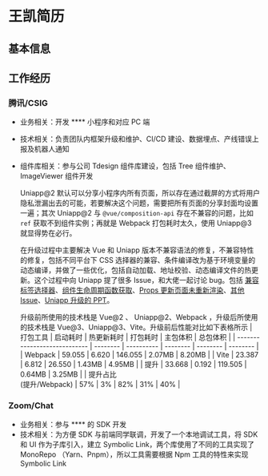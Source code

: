 # 王凯简历

## 基本信息

<Resume :data="SufuWang" />

## 工作经历

### 腾讯/CSIG

- 业务相关：开发 \*\*\*\* 小程序和对应 PC 端
- 技术相关：负责团队内框架升级和维护、CI/CD 建设、数据埋点、产线错误上报及机器人通知
- 组件库相关：参与公司 Tdesign 组件库建设，包括 Tree 组件维护、ImageViewer 组件开发

  Uniapp@2 默认可以分享小程序内所有页面，所以存在通过截屏的方式将用户隐私泄漏出去的可能，若要解决这个问题，需要把所有页面的分享封面均设置一遍；其次 Uniapp@2 与 `@vue/composition-api` 存在不兼容的问题，比如 `ref` 获取不到组件实例；再就是 Webpack 打包耗时太久，使用 Uniapp@3 就显得势在必行。

  在升级过程中主要解决 Vue 和 Uniapp 版本不兼容语法的修复，不兼容特性的修复，包括不同平台下 CSS 选择器的兼容、条件编译改为基于环境变量的动态编译，并做了一些优化，包括自动加载、地址校验、动态编译文件的热更新。这个过程中向 Uniapp 提了很多 Issue，和大佬一起讨论 bug。包括 [兼容标签选择器](https://github.com/dcloudio/uni-app/issues/3085)、[组件⽣命周期函数获取](https://github.com/dcloudio/uni-app/issues/3305)、[Props 更新⻚⾯未重新渲染](https://github.com/dcloudio/uni-app/issues/3648)、[其他 Issue](https://github.com/dcloudio/uni-app/issues?q=is%3Aissue+author%3Asufuwang+)、[Uniapp 升级的 PPT](https://github.com/sufuwang/demo/tree/feature/webpack-react/public)。

  升级前所使用的技术栈是 Vue@2 、 Uniapp@2、Webpack ，升级后所使用的技术栈是 Vue@3、Uniapp@3、Vite。升级前后性能对比如下表格所示
  | 打包工具 | 启动耗时 | 热更新耗时 | 打包耗时 | 主包体积 | 总包体积 |
  | ---------------------------- | -------- | ---------- | -------- | -------- | -------- |
  | Webpack | 59.055 | 6.620 | 146.055 | 2.07MB | 8.20MB |
  | Vite | 23.387 | 6.812 | 26.550 | 1.43MB | 4.95MB |
  | 提升 | 33.668 | 0.192 | 119.505 | 0.64MB | 3.25MB |
  | 提升占比<br />(提升/Webpack) | 57% | 3% | 82% | 31% | 40% |

### Zoom/Chat

- 业务相关：参与 \*\*\*\* 的 SDK 开发
- 技术相关：为方便 SDK 与前端同学联调，开发了一个本地调试工具，将 SDK 和 UI 作为子库引入，建立 Symbolic Link，两个库使用了不同的工具实现了 MonoRepo （Yarn、Pnpm），所以工具需要根据 Npm 工具的特性来实现 Symbolic Link

<script setup>
import Resume, { SufuWang } from '@comps/Resume';
</script>
